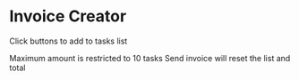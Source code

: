 # Invoice Creator

Click buttons to add to tasks list

Maximum amount is restricted to 10 tasks
Send invoice will reset the list and total

